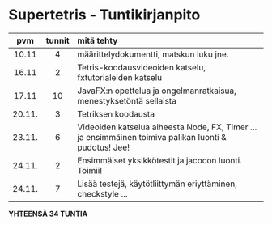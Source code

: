 # Supertetris - Tuntikirjanpito

| pvm | tunnit | mitä tehty |
|:----:|:----:|:-----|
| 10.11 | 4 | määrittelydokumentti, matskun luku jne. |
| 16.11 | 2 | Tetris-koodausvideoiden katselu, fxtutorialeiden katselu |
| 17.11 | 10 | JavaFX:n opettelua ja ongelmanratkaisua, menestyksetöntä sellaista |
| 20.11.| 3 | Tetriksen koodausta
| 23.11.| 6 | Videoiden katselua aiheesta Node, FX, Timer ... ja ensimmäinen toimiva palikan luonti & pudotus! Jee! 
| 24.11.| 2 | Ensimmäiset yksikkötestit ja jacocon luonti. Toimii!|
| 24.11.| 7 | Lisää testejä, käytötliittymän eriyttäminen, checkstyle ...|

**YHTEENSÄ 34 TUNTIA**
